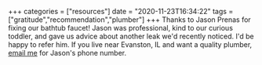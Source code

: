 +++
categories = ["resources"]
date = "2020-11-23T16:34:22"
tags = ["gratitude","recommendation","plumber"]
+++
Thanks to Jason Prenas for fixing our bathtub faucet! Jason was professional, kind to our curious toddler, and gave us advice about another leak we'd recently noticed. I'd be happy to refer him. If you live near Evanston, IL and want a quality plumber, [email me](mailto:acbilson@gmail.com) for Jason's phone number.
